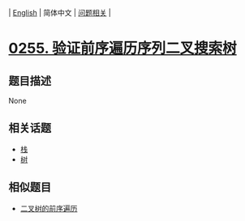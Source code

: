 
| [English](README_EN.md) | 简体中文 | [问题相关](QUESTION.md) |
# [0255. 验证前序遍历序列二叉搜索树](https://leetcode-cn.com/problems/verify-preorder-sequence-in-binary-search-tree/)
## 题目描述
None
## 相关话题
- [栈](https://leetcode-cn.com/tag/stack)
- [树](https://leetcode-cn.com/tag/tree)
## 相似题目
- [二叉树的前序遍历](../0144/README.md)
